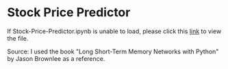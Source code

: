 # Stock Price Predictor
If Stock-Price-Predictor.ipynb is unable to load, please click this [link](https://nbviewer.jupyter.org/github/rileypaik/Stock-Price-Predictor/blob/master/Stock-Price-Predictor.ipynb) to view the file.

Source: I used the book "Long Short-Term Memory Networks with Python" by Jason Brownlee as a reference.
